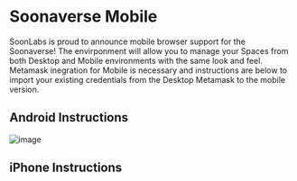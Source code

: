 # Soonaverse Mobile
SoonLabs is proud to announce mobile browser support for the Soonaverse! The envirponment will allow you to manage your Spaces from both Desktop and 
Mobile environments with the same look and feel. 
Metamask inegration for Mobile is necessary and instructions are below to import your existing credentials from the Desktop Metamask to the mobile version.


## Android Instructions
![image](https://user-images.githubusercontent.com/44786846/149597191-a1a769bb-9884-4c8f-98c6-b4a5a170287a.png)


## iPhone Instructions
